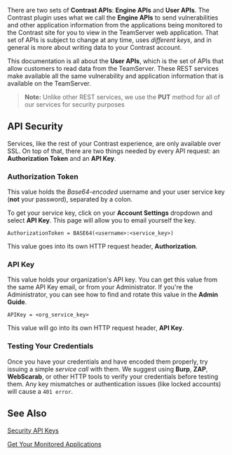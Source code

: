 <!--
title: "Introduction To The Contrast REST API"
description: "Overview of the REST API"
-->

There are two sets of **Contrast APIs**: **Engine APIs** and **User APIs**. The Contrast plugin uses what we call the **Engine APIs** to send vulnerabilities and other application information from the applications being monitored to the Contrast site for you to view in the TeamServer web application. That set of APIs is subject to change at any time, uses *different keys*, and in general is more about writing data to your Contrast account.

This documentation is all about the **User APIs**, which is the set of APIs that allow customers to read data from the TeamServer. These REST services make available all the same vulnerability and application information that is available on the TeamServer. 

>**Note:** Unlike other REST services, we use the **PUT** method for all of our services for security purposes

## API Security

Services, like the rest of your Contrast experience, are only available over SSL. On top of that, there are two things needed by every API request: an **Authorization Token** and an **API Key**.

### Authorization Token

This value holds the *Base64-encoded* username and your user service key (**not** your password), separated by a colon.

To get your service key, click on your **Account Settings** dropdown and select **API Key**. This page will allow you to email yourself the key.

```AuthorizationToken = BASE64(<username>:<service_key>)```

This value goes into its own HTTP request header, **Authorization**.

### API Key

This value holds your organization's API key. You can get this value from the same API Key email, or from your Administrator. If you're the Administrator, you can see how to find and rotate this value in the **Admin Guide**. 

```APIKey = <org_service_key>```

This value will go into its own HTTP request header, **API Key**.

### Testing Your Credentials

Once you have your credentials and have encoded them properly, try issuing a simple *service call* with them. We suggest using **Burp**, **ZAP**, **WebScarab**, or other HTTP tools to verify your credentials before testing them. Any key mismatches or authentication issues (like locked accounts) will cause a ```401 error```.

## See Also

[Security API Keys](admin_tsconfigset.html#key)

[Get Your Monitored Applications](dev_api1.html#monitor)

